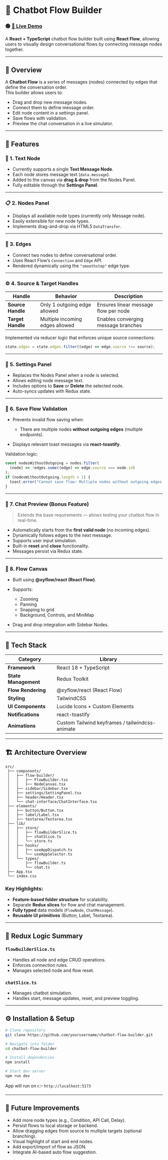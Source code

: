
# 🤖 Chatbot Flow Builder


### 🟢 [**🚀 Live Demo**](https://chatbot-flow-builder-five-henna.vercel.app/)

A **React + TypeScript** chatbot flow builder built using **React Flow**, allowing users to visually design conversational flows by connecting message nodes together.

---

## 🧩 Overview

A **Chatbot Flow** is a series of messages (nodes) connected by edges that define the conversation order.  
This builder allows users to:
- Drag and drop new message nodes.
- Connect them to define message order.
- Edit node content in a settings panel.
- Save flows with validation.
- Preview the chat conversation in a live simulator.

---

## 🚀 Features

### 🧱 1. **Text Node**
- Currently supports a single **Text Message Node**.
- Each node stores message text (`data.message`).
- Added to the canvas via **drag & drop** from the Nodes Panel.
- Fully editable through the **Settings Panel**.

---

### 📋 2. **Nodes Panel**
- Displays all available node types (currently only Message node).
- Easily extensible for new node types.
- Implements drag-and-drop via HTML5 `DataTransfer`.

---

### 🔗 3. **Edges**
- Connect two nodes to define conversational order.
- Uses React Flow’s `Connection` and `Edge` API.
- Rendered dynamically using the `"smoothstep"` edge type.

---

### ⚙️ 4. **Source & Target Handles**
| Handle | Behavior | Description |
|--------|-----------|--------------|
| **Source Handle** | Only 1 outgoing edge allowed | Ensures linear message flow per node |
| **Target Handle** | Multiple incoming edges allowed | Enables converging message branches |

Implemented via reducer logic that enforces unique source connections:
```ts
state.edges = state.edges.filter((edge) => edge.source !== source);
````

---

### 🧩 5. **Settings Panel**

* Replaces the Nodes Panel when a node is selected.
* Allows editing node message text.
* Includes options to **Save** or **Delete** the selected node.
* Auto-syncs updates with Redux state.

---

### 💾 6. **Save Flow Validation**

* Prevents invalid flow saving when:

  * There are multiple nodes **without outgoing edges** (multiple endpoints).
* Displays relevant toast messages via **react-toastify**.

Validation logic:

```ts
const nodesWithoutOutgoing = nodes.filter(
  (node) => !edges.some((edge) => edge.source === node.id)
);
if (nodesWithoutOutgoing.length > 1) {
  toast.error("Cannot save flow: Multiple nodes without outgoing edges detected.");
}
```

---

### 💬 7. **Chat Preview (Bonus Feature)**

> Extends the base requirements — allows testing your chatbot flow in real-time.

* Automatically starts from the **first valid node** (no incoming edges).
* Dynamically follows edges to the next message.
* Supports user input simulation.
* Built-in **reset** and **close** functionality.
* Messages persist via Redux state.

---

### 🧭 8. **Flow Canvas**

* Built using **@xyflow/react (React Flow)**.
* Supports:

  * Zooming
  * Panning
  * Snapping to grid
  * Background, Controls, and MiniMap
* Drag and drop integration with Sidebar Nodes.

---

## 🧰 Tech Stack

| Category             | Library                                         |
| -------------------- | ----------------------------------------------- |
| **Framework**        | React 18 + TypeScript                           |
| **State Management** | Redux Toolkit                                   |
| **Flow Rendering**   | @xyflow/react (React Flow)                      |
| **Styling**          | TailwindCSS                                     |
| **UI Components**    | Lucide Icons + Custom Elements                  |
| **Notifications**    | react-toastify                                  |
| **Animations**       | Custom Tailwind keyframes / tailwindcss-animate |

---

## 🏗️ Architecture Overview

```
src/
 ├── components/
 │   ├── flow-builder/
 │   │   ├── FlowBuilder.tsx
 │   │   ├── NodeCanvas.tsx
 │   ├── sidebar/Sidebar.tsx
 │   ├── settings/SettingPanel.tsx
 │   ├── header/Header.tsx
 │   └── chat-interface/ChatInterface.tsx
 ├── elements/
 │   ├── button/Button.tsx
 │   ├── label/Label.tsx
 │   ├── textarea/Textarea.tsx
 ├── lib/
 │   ├── store/
 │   │   ├── flowBuilderSlice.ts
 │   │   ├── chatSlice.ts
 │   │   └── store.ts
 │   ├── hooks/
 │   │   ├── useAppDispatch.ts
 │   │   └── useAppSelector.ts
 │   └── types/
 │       ├── flowBuilder.ts
 │       └── chat.ts
 ├── App.tsx
 └── index.css
```

### Key Highlights:

* **Feature-based folder structure** for scalability.
* Separate **Redux slices** for flow and chat management.
* **Fully typed** data models (`FlowNode`, `ChatMessage`).
* **Reusable UI primitives** (Button, Label, Textarea).

---

## 🧠 Redux Logic Summary

### `flowBuilderSlice.ts`

* Handles all node and edge CRUD operations.
* Enforces connection rules.
* Manages selected node and flow reset.

### `chatSlice.ts`

* Manages chatbot simulation.
* Handles start, message updates, reset, and preview toggling.

---

## ⚙️ Installation & Setup

```bash
# Clone repository
git clone https://github.com/yourusername/chatbot-flow-builder.git

# Navigate into folder
cd chatbot-flow-builder

# Install dependencies
npm install

# Start dev server
npm run dev
```

App will run on 👉 `http://localhost:5173`

---

## 🧩 Future Improvements

* Add more node types (e.g., Condition, API Call, Delay).
* Persist flows to local storage or backend.
* Allow dragging edges from source to multiple targets (optional branching).
* Visual highlight of start and end nodes.
* Add export/import of flow as JSON.
* Integrate AI-based auto flow suggestion.
